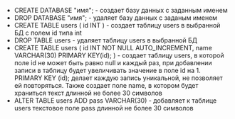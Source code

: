 - CREATE DATABASE "имя"; - создает базу данных с заданным именем
- DROP DATABASE "имя"; - удаляет базу данных с заданым именем
- CREATE TABLE users (
id INT
) - создает таблицу users в выбранной БД с полем id типа int
- DROP TABLE users - удаляет таблицу users в выбранной БД
- CREATE TABLE users (
id INT NOT NULL AUTO_INCREMENT,
name VARCHAR(30)
PRIMARY KEY(id);
) - создает таблицу users, в которой поле id не может быть равно null и каждый раз, при добавлении записи в таблицу будет увеличивать значение в поле id на 1. PRIMARY KEY (id); делает каждую запись уникальной, не позволяет ей повторяться. Также создает поле name, в котором будет храниться текст длинной не более 30 символов
- ALTER TABLE users ADD pass VARCHAR(30) - добавляет к таблице users текстовое поле pass длинной не более 30 символов

